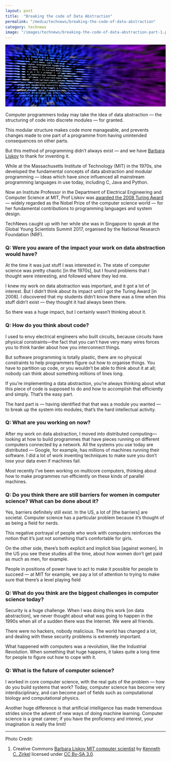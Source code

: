 ```yaml
---
layout: post
title:  "Breaking the code of Data Abstraction"
permalink: "/media/technews/breaking-the-code-of-data-abstraction"
category: technews
image: "/images/technews/breaking-the-code-of-data-abstraction-part-1.png"
---
```


![Breaking the code of Data Abstraction](/images/technews/breaking-the-code-of-data-abstraction-part-1.png)

Computer programmers today may take the idea of data abstraction — the structuring of code into discrete modules — for granted.

This modular structure makes code more manageable, and prevents changes made to one part of a programme from having unintended consequences on other parts.

But this method of programming didn’t always exist — and we have [Barbara Liskov](http://www.pmg.csail.mit.edu/~liskov/) to thank for inventing it.

While at the Massachusetts Institute of Technology (MIT) in the 1970s, she developed the fundamental concepts of data abstraction and modular programming — ideas which have since influenced all mainstream programming languages in use today, including C, Java and Python.

Now an Institute Professor in the Department of Electrical Engineering and Computer Science at MIT, Prof Liskov was [awarded the 2008 Turing Award](https://amturing.acm.org/award_winners/liskov_1108679.cfm) — widely regarded as the Nobel Prize of the computer science world — for her fundamental contributions to programming languages and system design.

TechNews caught up with her while she was in Singapore to speak at the Global Young Scientists Summit 2017, organised by the National Research Foundation (NRF).

### **Q: Were you aware of the impact your work on data abstraction would have?**
At the time it was just stuff I was interested in. The state of computer science was pretty chaotic [in the 1970s], but I found problems that I thought were interesting, and followed where they led me.

I knew my work on data abstraction was important, and it got a lot of interest. But I didn’t think about its impact until I got the Turing Award [in 2008]. I discovered that my students didn’t know there was a time when this stuff didn’t exist — they thought it had always been there.

So there was a huge impact, but I certainly wasn’t thinking about it.

### **Q: How do you think about code?**
I used to envy electrical engineers who built circuits, because circuits have physical constraints—the fact that you can’t have very many wires forces you to think harder about how you interconnect things.

 But software programming is totally plastic, there are no physical constraints to help programmers figure out how to organise things. You have to partition up code, or you wouldn’t be able to think about it at all; nobody can think about something millions of lines long.

If you’re implementing a data abstraction, you’re always thinking about what this piece of code is supposed to do and how to accomplish that efficiently and simply. That’s the easy part.

The hard part is — having identified that that was a module you wanted — to break up the system into modules; that’s the hard intellectual activity.

### **Q: What are you working on now?**
After my work on data abstraction, I moved into distributed computing—looking at how to build programmes that have pieces running on different computers connected by a network. All the systems you use today are distributed — Google, for example, has millions of machines running their software. I did a lot of work inventing techniques to make sure you don’t lose your data even if machines fail.

Most recently I’ve been working on multicore computers, thinking about how to make programmes run efficiently on these kinds of parallel machines.

### **Q: Do you think there are still barriers for women in computer science? What can be done about it?**
Yes, barriers definitely still exist. In the US, a lot of [the barriers] are societal. Computer science has a particular problem because it’s thought of as being a field for nerds.

This negative portrayal of people who work with computers reinforces the notion that it’s just not something that’s comfortable for girls.  

On the other side, there’s both explicit and implicit bias [against women]. In the US you see these studies all the time, about how women don’t get paid as much as men, for example.

People in positions of power have to act to make it possible for people to succeed — at MIT for example, we pay a lot of attention to trying to make sure that there’s a level playing field

### **Q: What do you think are the biggest challenges in computer science today?**
Security is a huge challenge. When I was doing this work [on data abstraction], we never thought about what was going to happen in the 1990s when all of a sudden there was the Internet. We were all friends.

There were no hackers, nobody malicious. The world has changed a lot, and dealing with these security problems is extremely important.

What happened with computers was a revolution, like the Industrial Revolution. When something that huge happens, it takes quite a long time for people to figure out how to cope with it.

### **Q: What is the future of computer science?**
I worked in core computer science, with the real guts of the problem — how do you build systems that work? Today, computer science has become very interdisciplinary, and can become part of fields such as computational biology and computational physics.

Another huge difference is that artificial intelligence has made tremendous strides since the advent of new ways of doing machine learning. Computer science is a great career; if you have the proficiency and interest, your imagination is really the limit!

---

Photo Credit:

1. Creative Commons [Barbara Liskov MIT computer scientist](https://commons.wikimedia.org/wiki/File:Barbara_Liskov_MIT_computer_scientist_2010.jpg) by [Kenneth C. Zirkel](https://commons.wikimedia.org/wiki/User:Kzirkel) licensed under [CC By-SA 3.0](https://creativecommons.org/licenses/by-sa/3.0/). 
